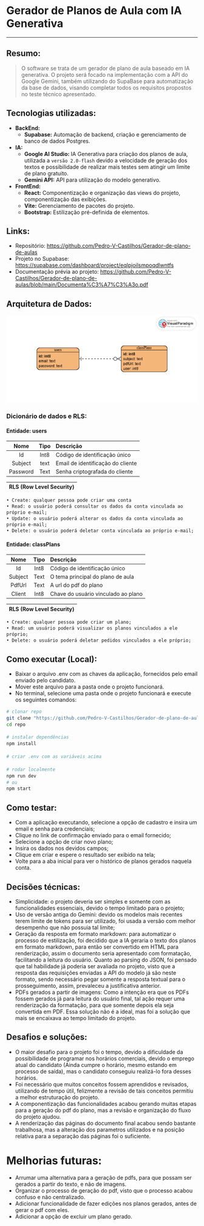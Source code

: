 # Gerador de Planos de Aula com IA Generativa
- - -

## Resumo:
> O software se trata de um gerador de plano de aula baseado em IA generativa. O projeto será focado na implementação com a API do Google Gemini, também utilizando do SupaBase para automatização da base de dados, visando completar todos os requisitos propostos no teste técnico apresentado.

## Tecnologias utilizadas:
* **BackEnd:**
  - **Supabase:** Automação de backend, criação e gerenciamento de banco de dados Postgres.
* **IA:**
  - **Google AI Studio:** IA Generativa para criação dos planos de aula, utilizada a `versão 2.0-flash` devido a velocidade de geração dos textos e possibilidade de realizar mais testes sem atingir um limite de plano gratuito.
  - **Gemini API:** API para utilização do modelo generativo. 
* **FrontEnd:**
  - **React:** Componentização e organização das views do projeto, componentização das exibições.
  - **Vite:** Gerenciamento de pacotes do projeto.
  - **Bootstrap:** Estilização pré-definida de elementos.

## Links:

* Repositório: https://github.com/Pedro-V-Castilhos/Gerador-de-plano-de-aulas
* Projeto no Supabase: https://supabase.com/dashboard/project/eqlpjoilsmpoqdlwntfs
* Documentação prévia ao projeto: https://github.com/Pedro-V-Castilhos/Gerador-de-plano-de-aulas/blob/main/Documenta%C3%A7%C3%A3o.pdf
  
## Arquitetura de Dados:
![alt text](<Gerador de Plano de Aulas/public/Plano de Aula com IA (3).png>)

### Dicionário de dados e RLS:
#### Entidade: users 
| Nome | Tipo | Descrição |
|:----:|:----:|:----------|
|Id| Int8| Código de identificação único|
|Subject| text| Email de identificação do cliente
|Password| Text | Senha criptografada do cliente

|RLS (Row Level Security)|
|:----------------|
    • Create: qualquer pessoa pode criar uma conta
    • Read: o usuário poderá consultar os dados da conta vinculada ao próprio e-mail;
    • Update: o usuário poderá alterar os dados da conta vinculada ao próprio e-mail;
    • Delete: o usuário poderá deletar conta vinculada ao próprio e-mail;

#### Entidade: classPlans
|Nome | Tipo| Descrição |
|:--:|:--:|:--| 
| Id| Int8| Código de identificação único|
|Subject| Text| O tema principal do plano de aula
|PdfUrl | Text| A url do pdf do plano
|Client| Int8| Chave do usuário vinculado ao plano

|RLS (Row Level Security)|
|:----------------|
    • Create: qualquer pessoa pode criar um plano;
    • Read: um usuário poderá visualizar os planos vinculados a ele próprio;
    • Delete: o usuário poderá deletar pedidos vinculados a ele próprio;

## Como executar (Local):
* Baixar o arquivo .env com as chaves da aplicação, fornecidos pelo email enviado pelo candidato.
* Mover este arquivo para a pasta onde o projeto funcionará.
* No terminal, selecione uma pasta onde o projeto funcionará e execute os seguintes comandos:
```bash
# clonar repo
git clone "https://github.com/Pedro-V-Castilhos/Gerador-de-plano-de-aulas.git"
cd repo

# instalar dependências
npm install

# criar .env com as variáveis acima

# rodar localmente
npm run dev
# ou
npm start
```

## Como testar:
* Com a aplicação executando, selecione a opção de cadastro e insira um email e senha para credenciais;
* Clique no link de confirmação enviado para o email fornecido;
* Selecione a opção de criar novo plano;
* Insira os dados nos devidos campos;
* Clique em criar e espere o resultado ser exibido na tela;
* Volte para a aba inicial para ver o histórico de planos gerados naquela conta.

## Decisões técnicas:
* Simplicidade: o projeto deveria ser simples e somente com as funcionalidades essenciais, devido o tempo limitado para o projeto;
* Uso de versão antiga do Gemini: devido os modelos mais recentes terem limite de tokens para ser utilizado, foi usada a versão com melhor desempenho que não possuia tal limite;
* Geração da resposta em formato markdown: para automatizar o processo de estilização, foi decidido que a IA geraria o texto dos planos em formato markdown, para então ser convertido em HTML para renderização, assim o documento seria apresentado com formatação, facilitando a leitura do usuário. Quanto ao parsing do JSON, foi pensado que tal habilidade já poderia ser avaliada no projeto, visto que a resposta das requisições enviadas a API do modelo já são neste formato, sendo necessário pegar somente a resposta textual para o prosseguimento, assim, prevaleceu a justificativa anterior.
* PDFs gerados a partir de imagens: Como a intenção era que os PDFs fossem gerados já para leitura do usuário final, tal ação requer uma renderização da formatação, para que somente depois ela seja convertida em PDF. Essa solução não é a ideal, mas foi a solução que mais se encaixava ao tempo limitado do projeto.

## Desafios e soluções:
* O maior desafio para o projeto foi o tempo, devido a dificuldade da possibilidade de programar nos horários comerciais, devido o emprego atual do candidato (Ainda cumpre o horário, mesmo estando em processo de saída), mas o candidato conseguiu realizá-lo fora desses horários.
* Foi necessário que muitos conceitos fossem aprendidos e revisados, utilizando de tempo útil, felizmente a revisão de tais conceitos permitiu a melhor estruturação do projeto.
* A componentização das funcionalidades acabou gerando muitas etapas para a geração do pdf do plano, mas a revisão e organização do fluxo do projeto ajudou.
* A renderização das páginas do documento final acabou sendo bastante trabalhosa, mas a alteração dos parametros utilizados e na posição relativa para a separação das páginas foi o suficiente.

# Melhorias futuras:
* Arrumar uma alternativa para a geração de pdfs, para que possam ser gerados a partir do texto, e não de imagens.
* Organizar o processo de geração do pdf, visto que o processo acabou confuso e não centralizado.
* Adicionar funcionalidade de fazer edições nos planos gerados, antes de gerar o pdf com eles.
* Adicionar a opção de excluir um plano gerado.
